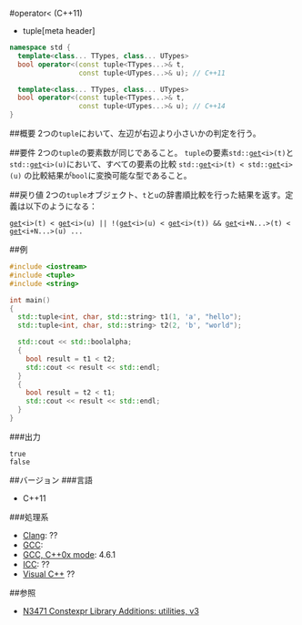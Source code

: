 #operator< (C++11)
* tuple[meta header]

```cpp
namespace std {
  template<class... TTypes, class... UTypes>
  bool operator<(const tuple<TTypes...>& t,
                 const tuple<UTypes...>& u); // C++11

  template<class... TTypes, class... UTypes>
  bool operator<(const tuple<TTypes...>& t,
                 const tuple<UTypes...>& u); // C++14
}
```

##概要
2つの`tuple`において、左辺が右辺より小さいかの判定を行う。


##要件
2つの`tuple`の要素数が同じであること。 
`tuple`の要素`std::`[`get`](./get.md)`<i>(t)`と`std::`[`get`](./get.md)`<i>(u)`において、すべての要素の比較 `std::`[`get`](./get.md)`<i>(t) < std::`[`get`](./get.md)`<i>(u)` の比較結果が`bool`に変換可能な型であること。


##戻り値
2つの`tuple`オブジェクト、`t`と`u`の辞書順比較を行った結果を返す。定義は以下のようになる：

[`get`](./get.md)`<i>(t) < `[`get`](./get.md)`<i>(u) || !(`[`get`](./get.md)`<i>(u) < `[`get`](./get.md)`<i>(t)) && `[`get`](./get.md)`<i+N...>(t) < `[`get`](./get.md)`<i+N...>(u) ...`


##例
```cpp
#include <iostream>
#include <tuple>
#include <string>

int main()
{
  std::tuple<int, char, std::string> t1(1, 'a', "hello");
  std::tuple<int, char, std::string> t2(2, 'b', "world");

  std::cout << std::boolalpha;
  {
    bool result = t1 < t2;
    std::cout << result << std::endl;
  }
  {
    bool result = t2 < t1;
    std::cout << result << std::endl;
  }
}
```

###出力
```
true
false
```

##バージョン
###言語
- C++11

###処理系
- [Clang](/implementation.md#clang): ??
- [GCC](/implementation.md#gcc): 
- [GCC, C++0x mode](/implementation.md#gcc): 4.6.1
- [ICC](/implementation.md#icc): ??
- [Visual C++](/implementation.md#visual_cpp) ??


##参照
- [N3471 Constexpr Library Additions: utilities, v3](http://www.open-std.org/jtc1/sc22/wg21/docs/papers/2012/n3471.html)
